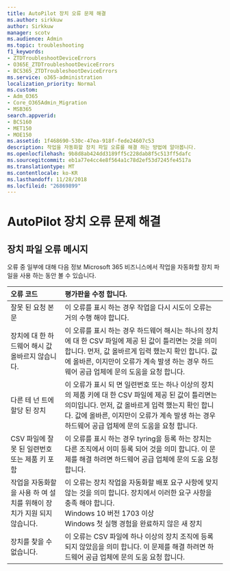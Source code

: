 ```yaml
---
title: AutoPilot 장치 오류 문제 해결
ms.author: sirkkuw
author: Sirkkuw
manager: scotv
ms.audience: Admin
ms.topic: troubleshooting
f1_keywords:
- ZTDTroubleshootDeviceErrors
- O365E_ZTDTroubleshootDeviceErrors
- BCS365_ZTDTroubleshootDeviceErrors
ms.service: o365-administration
localization_priority: Normal
ms.custom:
- Adm_O365
- Core_O365Admin_Migration
- MSB365
search.appverid:
- BCS160
- MET150
- MOE150
ms.assetid: 1f468690-530c-47ea-918f-fede24607c53
description: 작업을 자동화할 장치 파일 오류를 해결 하는 방법에 알아봅니다.
ms.openlocfilehash: 9b8d8ab424dd3189ff5c228dab8f5c513ff5dafc
ms.sourcegitcommit: eb1a77e4cc4e8f564a1c78d2ef53d7245fe4517a
ms.translationtype: MT
ms.contentlocale: ko-KR
ms.lasthandoff: 11/28/2018
ms.locfileid: "26869899"
---
```

# <a name="troubleshoot-autopilot-device-errors"></a>AutoPilot 장치 오류 문제 해결

## <a name="device-file-error-messages"></a>장치 파일 오류 메시지

오류 중 일부에 대해 다음 정보 Microsoft 365 비즈니스에서 작업을 자동화할 장치 파일을 사용 하는 동안 볼 수 있습니다. 
  
|**오류 코드**|**평가판을 수정 합니다.**|
|:-----|:-----|
|잘못 된 요청 본문  <br/> |이 오류를 표시 하는 경우 작업을 다시 시도이 오류는 거의 수행 해야 합니다.  <br/> |
|장치에 대 한 하드웨어 해시 값 올바르지 않습니다.  <br/> |이 오류를 표시 하는 경우 하드웨어 해시는 하나의 장치에 대 한 CSV 파일에 제공 된 값이 틀리면는 것을 의미 합니다. 먼저, 값 올바르게 입력 했는지 확인 합니다. 값에 올바른, 이지만이 오류가 계속 발생 하는 경우 하드웨어 공급 업체에 문의 도움을 요청 합니다.  <br/> |
|다른 테 넌 트에 할당 된 장치  <br/> |이 오류가 표시 되 면 일련번호 또는 하나 이상의 장치의 제품 키에 대 한 CSV 파일에 제공 된 값이 틀리면는 의미입니다. 먼저, 값 올바르게 입력 했는지 확인 합니다. 값에 올바른, 이지만이 오류가 계속 발생 하는 경우 하드웨어 공급 업체에 문의 도움을 요청 합니다.  <br/> |
|CSV 파일에 잘못 된 일련번호 또는 제품 키 포함  <br/> |이 오류를 표시 하는 경우 tyring을 등록 하는 장치는 다른 조직에서 이미 등록 되어 것을 의미 합니다. 이 문제를 해결 하려면 하드웨어 공급 업체에 문의 도움 요청 합니다.  <br/> |
|작업을 자동화할을 사용 하 여 설치를 위해이 장치가 지원 되지 않습니다.  <br/> | 이 오류는 장치 작업을 자동화할 배포 요구 사항에 맞지 않는 것을 의미 합니다. 장치에서 이러한 요구 사항을 충족 해야 합니다.  <br/>  Windows 10 버전 1703 이상  <br/>  Windows 첫 실행 경험을 완료하지 않은 새 장치  <br/> |
|장치를 찾을 수 없습니다.  <br/> |이 오류는 CSV 파일에 하나 이상의 장치 조직에 등록 되지 않았음을 의미 합니다. 이 문제를 해결 하려면 하드웨어 공급 업체에 문의 도움 요청 합니다.  <br/> |
   
